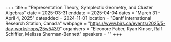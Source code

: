 +++
title = "Representation Theory, Symplectic Geometry, and Cluster Algebras"
date = 2025-03-31
enddate = 2025-04-04
dates = "March 31 - April 4, 2025"
dateadded = 2024-11-01
location = "Banff International Research Station, Canada"
webpage = "https://www.birs.ca/events/2025/5-day-workshops/25w5439"
organisers = "Eleonore Faber, Ryan Kinser, Ralf Schiffler, Melissa Sherman-Bennett"
speakers = ""
+++
